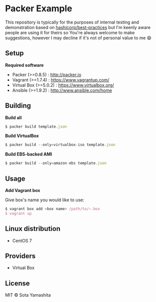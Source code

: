 # Packer Example

This repository is typically for the purposes of internal testing and demonstration based on [hashicorp/best-practices](https://github.com/hashicorp/best-practices) but I'm keenly aware people are using it for theirs so You're always welcome to make suggestions, however I may decline if it's not of personal value to me :smile:


## Setup

**Required software**

* Packer (>=0.8.5) : http://packer.io
* Vagrant (>=1.7.4) : https://www.vagrantup.com/
* Virtual Box (>=5.0.2) : https://www.virtualbox.org/
* Ansible (>=1.9.2) : http://www.ansible.com/home


## Building

**Build all**

```javascript
$ packer build template.json
```

**Build VirtualBox**

```javascript
$ packer build --only=virtualbox-iso template.json
```

**Build EBS-backed AMI**

```javascript
$ packer build --only=amazon-ebs template.json
```


## Usage

**Add Vagrant box**

Give box's name you would like to use:

```javascript
$ vagrant box add <box name> /path/to/~.box
$ vagrant up
```


## Linux distribution

* CentOS 7


## Providers

* Virtual Box


## License

MIT © Sota Yamashita

